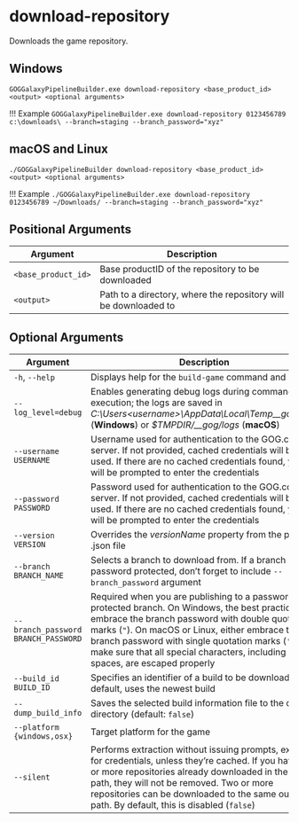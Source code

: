 # download-repository

Downloads the game repository.

## Windows

```
GOGGalaxyPipelineBuilder.exe download-repository <base_product_id> <output> <optional arguments>
```

!!! Example
    ```
    GOGGalaxyPipelineBuilder.exe download-repository 0123456789 c:\downloads\ --branch=staging --branch_password="xyz"
    ```

## macOS and Linux

```
./GOGGalaxyPipelineBuilder download-repository <base_product_id> <output> <optional arguments>
```

!!! Example
    ```
    ./GOGGalaxyPipelineBuilder.exe download-repository 0123456789 ~/Downloads/ --branch=staging --branch_password="xyz"
    ```

## Positional Arguments

| Argument            | Description                                                  |
| ------------------- | ------------------------------------------------------------ |
| `<base_product_id>` | Base productID of the repository to be downloaded            |
| `<output>`          | Path to a directory, where the repository will be downloaded to |

## Optional Arguments

| Argument                            | Description                                                  |
| ----------------------------------- | ------------------------------------------------------------ |
| `-h`, `--help`                      | Displays help for the `build-game` command and exits         |
| `--log_level=debug`                 | Enables generating debug logs during command execution; the logs are saved in *C:\Users\<username>\AppData\Local\Temp\__gog\logs* (**Windows**) or *$TMPDIR/__gog/logs* (**macOS**) |
| `--username USERNAME`               | Username used for authentication to the GOG.com server. If not provided, cached credentials will be used. If there are no cached credentials found, you will be prompted to enter the credentials |
| `--password PASSWORD`               | Password used for authentication to the GOG.com server. If not provided, cached credentials will be used. If there are no cached credentials found, you will be prompted to enter the credentials |
| `--version VERSION`                 | Overrides the *versionName* property from the project .json file |
| `--branch BRANCH_NAME`              | Selects a branch to download from. If a branch is password protected, don’t forget to include `--branch_password` argument |
| `--branch_password BRANCH_PASSWORD` | Required when you are publishing to a password protected branch. On Windows, the best practice is to embrace the branch password with double quotation marks (`"`). On macOS or Linux, either embrace the branch password with single quotation marks (`'`), or make sure that all special characters, including white-spaces, are escaped properly |
| `--build_id BUILD_ID`               | Specifies an identifier of a build to be downloaded. By default, uses the newest build |
| `--dump_build_info`                 | Saves the selected build information file to the output directory (default: `false`) |
| `--platform {windows,osx}`          | Target platform for the game                                 |
| `--silent`                          | Performs extraction without issuing prompts, except for credentials, unless they’re cached. If you have one or more repositories already downloaded in the output path, they will not be removed. Two or more repositories can be downloaded to the same output path. By default, this is disabled (`false`) |